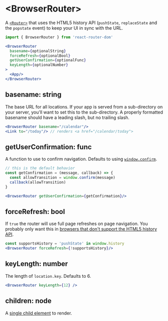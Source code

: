 # &lt;BrowserRouter>

A [`<Router>`](../../../react-router/docs/api/Router.md) that uses the HTML5 history API (`pushState`, `replaceState` and the `popstate` event) to keep your UI in sync with the URL.

```jsx
import { BrowserRouter } from 'react-router-dom'

<BrowserRouter
  basename={optionalString}
  forceRefresh={optionalBool}
  getUserConfirmation={optionalFunc}
  keyLength={optionalNumber}
>
  <App/>
</BrowserRouter>
```

## basename: string

The base URL for all locations. If your app is served from a sub-directory on your server, you'll want to set this to the sub-directory. A properly formatted basename should have a leading slash, but no trailing slash.

```jsx
<BrowserRouter basename="/calendar"/>
<Link to="/today"/> // renders <a href="/calendar/today">
```

## getUserConfirmation: func

A function to use to confirm navigation. Defaults to using [`window.confirm`](https://developer.mozilla.org/en-US/docs/Web/API/Window/confirm).

```jsx
// this is the default behavior
const getConfirmation = (message, callback) => {
  const allowTransition = window.confirm(message)
  callback(allowTransition)
}

<BrowserRouter getUserConfirmation={getConfirmation}/>
```

## forceRefresh: bool

If `true` the router will use full page refreshes on page navigation. You probably only want this in [browsers that don't support the HTML5 history API](http://caniuse.com/#feat=history).

```jsx
const supportsHistory = 'pushState' in window.history
<BrowserRouter forceRefresh={!supportsHistory}/>
```

## keyLength: number

The length of `location.key`. Defaults to 6.

```jsx
<BrowserRouter keyLength={12} />
```

## children: node

A [single child element](https://facebook.github.io/react/docs/react-api.html#react.children.only) to render.
